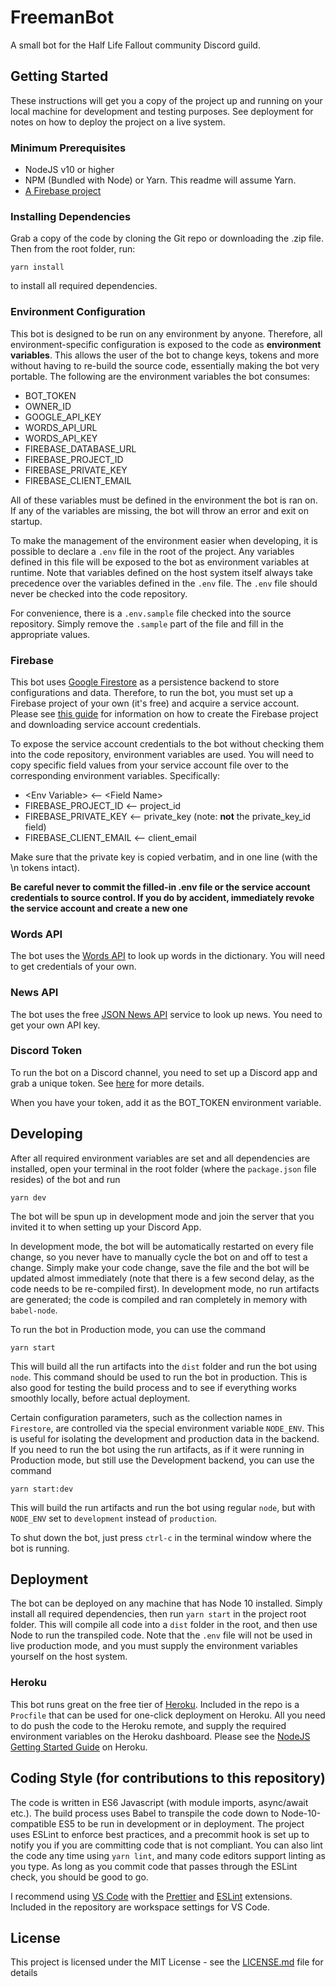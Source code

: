 # FreemanBot

A small bot for the Half Life Fallout community Discord guild.

## Getting Started

These instructions will get you a copy of the project up and running on your local machine for development and testing purposes. See deployment for notes on how to deploy the project on a live system.

### Minimum Prerequisites

- NodeJS v10 or higher
- NPM (Bundled with Node) or Yarn. This readme will assume Yarn.
- [A Firebase project](https://firebase.google.com/)

### Installing Dependencies

Grab a copy of the code by cloning the Git repo or downloading the .zip file. Then from the root folder, run:

```
yarn install
```

to install all required dependencies.

### Environment Configuration

This bot is designed to be run on any environment by anyone. Therefore, all environment-specific configuration is exposed to the code as **environment variables**. This allows the user of the bot to change keys, tokens and more without having to re-build the source code, essentially making the bot very portable. The following are the environment variables the bot consumes:

- BOT_TOKEN
- OWNER_ID
- GOOGLE_API_KEY
- WORDS_API_URL
- WORDS_API_KEY
- FIREBASE_DATABASE_URL
- FIREBASE_PROJECT_ID
- FIREBASE_PRIVATE_KEY
- FIREBASE_CLIENT_EMAIL

All of these variables must be defined in the environment the bot is ran on. If any of the variables are missing, the bot will throw an error and exit on startup.

To make the management of the environment easier when developing, it is possible to declare a `.env` file in the root of the project. Any variables defined in this file will be exposed to the bot as environment variables at runtime. Note that variables defined on the host system itself always take precedence over the variables defined in the `.env` file. The `.env` file should never be checked into the code repository.

For convenience, there is a `.env.sample` file checked into the source repository. Simply remove the `.sample` part of the file and fill in the appropriate values.

### Firebase

This bot uses [Google Firestore](https://firebase.google.com/docs/firestore/) as a persistence backend to store configurations and data. Therefore, to run the bot, you must set up a Firebase project of your own (it's free) and acquire a service account. Please see [this guide](https://firebase.google.com/docs/admin/setup#add_firebase_to_your_app) for information on how to create the Firebase project and downloading service account credentials.

To expose the service account credentials to the bot without checking them into the code repository, environment variables are used. You will need to copy specific field values from your service account file over to the corresponding environment variables. Specifically:

- \<Env Variable\> <-- \<Field Name\>
- FIREBASE_PROJECT_ID <-- project_id
- FIREBASE_PRIVATE_KEY <-- private_key (note: **not** the private_key_id field)
- FIREBASE_CLIENT_EMAIL <-- client_email

Make sure that the private key is copied verbatim, and in one line (with the \n tokens intact).

**Be careful never to commit the filled-in .env file or the service account credentials to source control. If you do by accident, immediately revoke the service account and create a new one**

### Words API

The bot uses the [Words API](https://www.wordsapi.com/) to look up words in the dictionary. You will need to get credentials of your own.

### News API

The bot uses the free [JSON News API](https://newsapi.org/) service to look up news. You need to get your own API key.

### Discord Token

To run the bot on a Discord channel, you need to set up a Discord app and grab a unique token. See [here](https://github.com/reactiflux/discord-irc/wiki/Creating-a-discord-bot-&-getting-a-token) for more details.

When you have your token, add it as the BOT_TOKEN environment variable.

## Developing

After all required environment variables are set and all dependencies are installed, open your terminal in the root folder (where the `package.json` file resides) of the bot and run

```
yarn dev
```

The bot will be spun up in development mode and join the server that you invited it to when setting up your Discord App.

In development mode, the bot will be automatically restarted on every file change, so you never have to manually cycle the bot on and off to test a change. Simply make your code change, save the file and the bot will be updated almost immediately (note that there is a few second delay, as the code needs to be re-compiled first). In development mode, no run artifacts are generated; the code is compiled and ran completely in memory with `babel-node`.

To run the bot in Production mode, you can use the command

```
yarn start
```

This will build all the run artifacts into the `dist` folder and run the bot using `node`. This command should be used to run the bot in production. This is also good for testing the build process and to see if everything works smoothly locally, before actual deployment.

Certain configuration parameters, such as the collection names in `Firestore`, are controlled via the special environment variable `NODE_ENV`. This is useful for isolating the development and production data in the backend. If you need to run the bot using the run artifacts, as if it were running in Production mode, but still use the Development backend, you can use the command

```
yarn start:dev
```

This will build the run artifacts and run the bot using regular `node`, but with `NODE_ENV` set to `development` instead of `production`.

To shut down the bot, just press `ctrl-c` in the terminal window where the bot is running.

## Deployment

The bot can be deployed on any machine that has Node 10 installed. Simply install all required dependencies, then run `yarn start` in the project root folder. This will compile all code into a `dist` folder in the root, and then use Node to run the transpiled code. Note that the `.env` file will not be used in live production mode, and you must supply the environment variables yourself on the host system.

### Heroku

This bot runs great on the free tier of [Heroku](https://www.heroku.com/home). Included in the repo is a `Procfile` that can be used for one-click deployment on Heroku. All you need to do push the code to the Heroku remote, and supply the required environment variables on the Heroku dashboard. Please see the [NodeJS Getting Started Guide](https://devcenter.heroku.com/articles/getting-started-with-nodejs) on Heroku.

## Coding Style (for contributions to this repository)

The code is written in ES6 Javascript (with module imports, async/await etc.). The build process uses Babel to transpile the code down to Node-10-compatible ES5 to be run in development or in deployment. The project uses ESLint to enforce best practices, and a precommit hook is set up to notify you if you are committing code that is not compliant. You can also lint the code any time using `yarn lint`, and many code editors support linting as you type. As long as you commit code that passes through the ESLint check, you should be good to go.

I recommend using [VS Code](https://code.visualstudio.com/) with the [Prettier](https://github.com/prettier/prettier-vscode) and [ESLint](https://marketplace.visualstudio.com/items?itemName=dbaeumer.vscode-eslint) extensions. Included in the repository are workspace settings for VS Code.

## License

This project is licensed under the MIT License - see the [LICENSE.md](LICENSE.md) file for details
